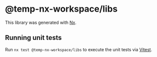 # @temp-nx-workspace/libs

This library was generated with [Nx](https://nx.dev).

## Running unit tests

Run `nx test @temp-nx-workspace/libs` to execute the unit tests via [Vitest](https://vitest.dev/).
